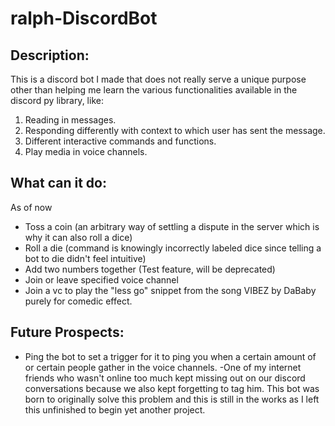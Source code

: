 # ralph-DiscordBot
## Description:
This is a discord bot I made that does not really serve a unique purpose other than helping me learn the various functionalities available in the discord py library, like:
1. Reading in messages.
2. Responding differently with context to which user has sent the message.
3. Different interactive commands and functions.
3. Play media in voice channels.

## What can it do:
As of now
- Toss a coin (an arbitrary way of settling a dispute in the server which is why it can also roll a dice)
- Roll a die (command is knowingly incorrectly labeled dice since telling a bot to die didn't feel intuitive)
- Add two numbers together (Test feature, will be deprecated)
- Join or leave specified voice channel
- Join a vc to play the "less go" snippet from the song VIBEZ by DaBaby purely for comedic effect.

## Future Prospects:

- Ping the bot to set a trigger for it to ping you when a certain amount of or certain people gather in the voice channels.
  -One of my internet friends who wasn't online too much kept missing out on our discord conversations because we also kept forgetting to tag him. This bot was born to
  originally solve this problem and this is still in the works as I left this unfinished to begin yet another project.
